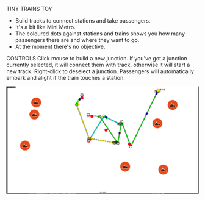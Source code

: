 TINY TRAINS TOY

* Build tracks to connect stations and take passengers.
* It's a bit like Mini Metro.
* The coloured dots against stations and trains shows you how many passengers there are and where they want to go.
* At the moment there's no objective.



CONTROLS
Click mouse to build a new junction.  If you've got a junction currently selected, it will connect them with track, otherwise it will start a new track.
Right-click to deselect a junction.
Passengers will automatically embark and alight if the train touches a station.


![Screenshot](https://github.com/SteveSmith16384/TinyTrainsToy/blob/master/docs/Screenshot%20from%202022-10-14%2007-13-16.png)
